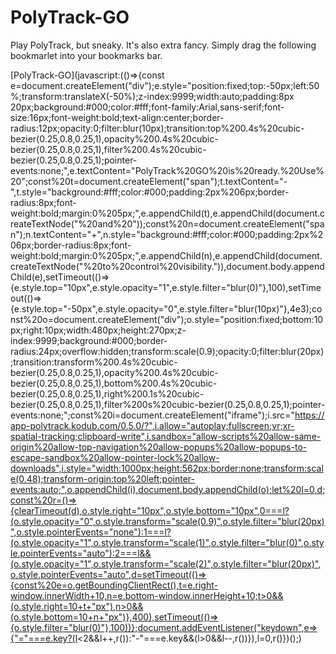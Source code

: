 # PolyTrack-GO
Play PolyTrack, but sneaky. It's also extra fancy. Simply drag the following bookmarlet into your bookmarks bar.


[PolyTrack-GO](javascript:(()=>{const e=document.createElement("div");e.style="position:fixed;top:-50px;left:50%;transform:translateX(-50%);z-index:9999;width:auto;padding:8px 20px;background:#000;color:#fff;font-family:Arial,sans-serif;font-size:16px;font-weight:bold;text-align:center;border-radius:12px;opacity:0;filter:blur(10px);transition:top%200.4s%20cubic-bezier(0.25,0.8,0.25,1),opacity%200.4s%20cubic-bezier(0.25,0.8,0.25,1),filter%200.4s%20cubic-bezier(0.25,0.8,0.25,1);pointer-events:none;",e.textContent="PolyTrack%20GO%20is%20ready.%20Use%20";const%20t=document.createElement("span");t.textContent="-",t.style="background:#fff;color:#000;padding:2px%206px;border-radius:8px;font-weight:bold;margin:0%205px;",e.appendChild(t),e.appendChild(document.createTextNode("%20and%20"));const%20n=document.createElement("span");n.textContent="+",n.style="background:#fff;color:#000;padding:2px%206px;border-radius:8px;font-weight:bold;margin:0%205px;",e.appendChild(n),e.appendChild(document.createTextNode("%20to%20control%20visibility.")),document.body.appendChild(e),setTimeout(()=>{e.style.top="10px",e.style.opacity="1",e.style.filter="blur(0)"},100),setTimeout(()=>{e.style.top="-50px",e.style.opacity="0",e.style.filter="blur(10px)"},4e3);const%20o=document.createElement("div");o.style="position:fixed;bottom:10px;right:10px;width:480px;height:270px;z-index:9999;background:#000;border-radius:24px;overflow:hidden;transform:scale(0.9);opacity:0;filter:blur(20px);transition:transform%200.4s%20cubic-bezier(0.25,0.8,0.25,1),opacity%200.4s%20cubic-bezier(0.25,0.8,0.25,1),bottom%200.4s%20cubic-bezier(0.25,0.8,0.25,1),right%200.1s%20cubic-bezier(0.25,0.8,0.25,1),filter%200s%20cubic-bezier(0.25,0.8,0.25,1);pointer-events:none;";const%20i=document.createElement("iframe");i.src="https://app-polytrack.kodub.com/0.5.0/?",i.allow="autoplay;fullscreen;vr;xr-spatial-tracking;clipboard-write",i.sandbox="allow-scripts%20allow-same-origin%20allow-top-navigation%20allow-popups%20allow-popups-to-escape-sandbox%20allow-pointer-lock%20allow-downloads",i.style="width:1000px;height:562px;border:none;transform:scale(0.48);transform-origin:top%20left;pointer-events:auto;",o.appendChild(i),document.body.appendChild(o);let%20l=0,d;const%20r=()=>{clearTimeout(d),o.style.right="10px",o.style.bottom="10px",0===l?(o.style.opacity="0",o.style.transform="scale(0.9)",o.style.filter="blur(20px)",o.style.pointerEvents="none"):1===l?(o.style.opacity="1",o.style.transform="scale(1)",o.style.filter="blur(0)",o.style.pointerEvents="auto"):2===l&&(o.style.opacity="1",o.style.transform="scale(2)",o.style.filter="blur(20px)",o.style.pointerEvents="auto",d=setTimeout(()=>{const%20e=o.getBoundingClientRect(),t=e.right-window.innerWidth+10,n=e.bottom-window.innerHeight+10;t>0&&(o.style.right=10+t+"px"),n>0&&(o.style.bottom=10+n+"px")},400),setTimeout(()=>{o.style.filter="blur(0)"},100))};document.addEventListener("keydown",e=>{"="===e.key?(l<2&&l++,r()):"-"===e.key&&(l>0&&l--,r())}),l=0,r()})();)
